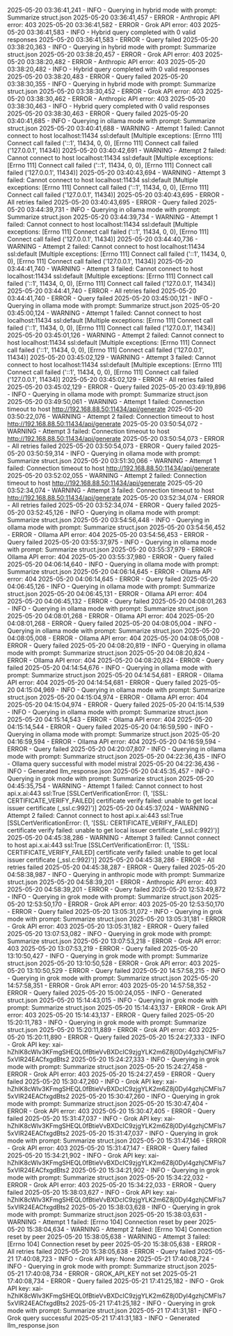 2025-05-20 03:36:41,241 - INFO - Querying in hybrid mode with prompt: Summarize struct.json
2025-05-20 03:36:41,457 - ERROR - Anthropic API error: 403
2025-05-20 03:36:41,582 - ERROR - Grok API error: 403
2025-05-20 03:36:41,583 - INFO - Hybrid query completed with 0 valid responses
2025-05-20 03:36:41,583 - ERROR - Query failed
2025-05-20 03:38:20,363 - INFO - Querying in hybrid mode with prompt: Summarize struct.json
2025-05-20 03:38:20,457 - ERROR - Grok API error: 403
2025-05-20 03:38:20,482 - ERROR - Anthropic API error: 403
2025-05-20 03:38:20,482 - INFO - Hybrid query completed with 0 valid responses
2025-05-20 03:38:20,483 - ERROR - Query failed
2025-05-20 03:38:30,355 - INFO - Querying in hybrid mode with prompt: Summarize struct.json
2025-05-20 03:38:30,452 - ERROR - Grok API error: 403
2025-05-20 03:38:30,462 - ERROR - Anthropic API error: 403
2025-05-20 03:38:30,463 - INFO - Hybrid query completed with 0 valid responses
2025-05-20 03:38:30,463 - ERROR - Query failed
2025-05-20 03:40:41,685 - INFO - Querying in ollama mode with prompt: Summarize struct.json
2025-05-20 03:40:41,688 - WARNING - Attempt 1 failed: Cannot connect to host localhost:11434 ssl:default [Multiple exceptions: [Errno 111] Connect call failed ('::1', 11434, 0, 0), [Errno 111] Connect call failed ('127.0.0.1', 11434)]
2025-05-20 03:40:42,691 - WARNING - Attempt 2 failed: Cannot connect to host localhost:11434 ssl:default [Multiple exceptions: [Errno 111] Connect call failed ('::1', 11434, 0, 0), [Errno 111] Connect call failed ('127.0.0.1', 11434)]
2025-05-20 03:40:43,694 - WARNING - Attempt 3 failed: Cannot connect to host localhost:11434 ssl:default [Multiple exceptions: [Errno 111] Connect call failed ('::1', 11434, 0, 0), [Errno 111] Connect call failed ('127.0.0.1', 11434)]
2025-05-20 03:40:43,695 - ERROR - All retries failed
2025-05-20 03:40:43,695 - ERROR - Query failed
2025-05-20 03:44:39,731 - INFO - Querying in ollama mode with prompt: Summarize struct.json
2025-05-20 03:44:39,734 - WARNING - Attempt 1 failed: Cannot connect to host localhost:11434 ssl:default [Multiple exceptions: [Errno 111] Connect call failed ('::1', 11434, 0, 0), [Errno 111] Connect call failed ('127.0.0.1', 11434)]
2025-05-20 03:44:40,736 - WARNING - Attempt 2 failed: Cannot connect to host localhost:11434 ssl:default [Multiple exceptions: [Errno 111] Connect call failed ('::1', 11434, 0, 0), [Errno 111] Connect call failed ('127.0.0.1', 11434)]
2025-05-20 03:44:41,740 - WARNING - Attempt 3 failed: Cannot connect to host localhost:11434 ssl:default [Multiple exceptions: [Errno 111] Connect call failed ('::1', 11434, 0, 0), [Errno 111] Connect call failed ('127.0.0.1', 11434)]
2025-05-20 03:44:41,740 - ERROR - All retries failed
2025-05-20 03:44:41,740 - ERROR - Query failed
2025-05-20 03:45:00,121 - INFO - Querying in ollama mode with prompt: Summarize struct.json
2025-05-20 03:45:00,124 - WARNING - Attempt 1 failed: Cannot connect to host localhost:11434 ssl:default [Multiple exceptions: [Errno 111] Connect call failed ('::1', 11434, 0, 0), [Errno 111] Connect call failed ('127.0.0.1', 11434)]
2025-05-20 03:45:01,126 - WARNING - Attempt 2 failed: Cannot connect to host localhost:11434 ssl:default [Multiple exceptions: [Errno 111] Connect call failed ('::1', 11434, 0, 0), [Errno 111] Connect call failed ('127.0.0.1', 11434)]
2025-05-20 03:45:02,129 - WARNING - Attempt 3 failed: Cannot connect to host localhost:11434 ssl:default [Multiple exceptions: [Errno 111] Connect call failed ('::1', 11434, 0, 0), [Errno 111] Connect call failed ('127.0.0.1', 11434)]
2025-05-20 03:45:02,129 - ERROR - All retries failed
2025-05-20 03:45:02,129 - ERROR - Query failed
2025-05-20 03:49:19,896 - INFO - Querying in ollama mode with prompt: Summarize struct.json
2025-05-20 03:49:50,061 - WARNING - Attempt 1 failed: Connection timeout to host http://192.168.88.50:11434/api/generate
2025-05-20 03:50:22,076 - WARNING - Attempt 2 failed: Connection timeout to host http://192.168.88.50:11434/api/generate
2025-05-20 03:50:54,072 - WARNING - Attempt 3 failed: Connection timeout to host http://192.168.88.50:11434/api/generate
2025-05-20 03:50:54,073 - ERROR - All retries failed
2025-05-20 03:50:54,073 - ERROR - Query failed
2025-05-20 03:50:59,314 - INFO - Querying in ollama mode with prompt: Summarize struct.json
2025-05-20 03:51:30,066 - WARNING - Attempt 1 failed: Connection timeout to host http://192.168.88.50:11434/api/generate
2025-05-20 03:52:02,055 - WARNING - Attempt 2 failed: Connection timeout to host http://192.168.88.50:11434/api/generate
2025-05-20 03:52:34,074 - WARNING - Attempt 3 failed: Connection timeout to host http://192.168.88.50:11434/api/generate
2025-05-20 03:52:34,074 - ERROR - All retries failed
2025-05-20 03:52:34,074 - ERROR - Query failed
2025-05-20 03:52:45,126 - INFO - Querying in ollama mode with prompt: Summarize struct.json
2025-05-20 03:54:56,448 - INFO - Querying in ollama mode with prompt: Summarize struct.json
2025-05-20 03:54:56,452 - ERROR - Ollama API error: 404
2025-05-20 03:54:56,453 - ERROR - Query failed
2025-05-20 03:55:37,975 - INFO - Querying in ollama mode with prompt: Summarize struct.json
2025-05-20 03:55:37,979 - ERROR - Ollama API error: 404
2025-05-20 03:55:37,980 - ERROR - Query failed
2025-05-20 04:06:14,640 - INFO - Querying in ollama mode with prompt: Summarize struct.json
2025-05-20 04:06:14,645 - ERROR - Ollama API error: 404
2025-05-20 04:06:14,645 - ERROR - Query failed
2025-05-20 04:06:45,126 - INFO - Querying in ollama mode with prompt: Summarize struct.json
2025-05-20 04:06:45,131 - ERROR - Ollama API error: 404
2025-05-20 04:06:45,132 - ERROR - Query failed
2025-05-20 04:08:01,263 - INFO - Querying in ollama mode with prompt: Summarize struct.json
2025-05-20 04:08:01,268 - ERROR - Ollama API error: 404
2025-05-20 04:08:01,268 - ERROR - Query failed
2025-05-20 04:08:05,004 - INFO - Querying in ollama mode with prompt: Summarize struct.json
2025-05-20 04:08:05,008 - ERROR - Ollama API error: 404
2025-05-20 04:08:05,008 - ERROR - Query failed
2025-05-20 04:08:20,819 - INFO - Querying in ollama mode with prompt: Summarize struct.json
2025-05-20 04:08:20,824 - ERROR - Ollama API error: 404
2025-05-20 04:08:20,824 - ERROR - Query failed
2025-05-20 04:14:54,676 - INFO - Querying in ollama mode with prompt: Summarize struct.json
2025-05-20 04:14:54,681 - ERROR - Ollama API error: 404
2025-05-20 04:14:54,681 - ERROR - Query failed
2025-05-20 04:15:04,969 - INFO - Querying in ollama mode with prompt: Summarize struct.json
2025-05-20 04:15:04,974 - ERROR - Ollama API error: 404
2025-05-20 04:15:04,974 - ERROR - Query failed
2025-05-20 04:15:14,539 - INFO - Querying in ollama mode with prompt: Summarize struct.json
2025-05-20 04:15:14,543 - ERROR - Ollama API error: 404
2025-05-20 04:15:14,544 - ERROR - Query failed
2025-05-20 04:16:59,590 - INFO - Querying in ollama mode with prompt: Summarize struct.json
2025-05-20 04:16:59,594 - ERROR - Ollama API error: 404
2025-05-20 04:16:59,594 - ERROR - Query failed
2025-05-20 04:20:07,807 - INFO - Querying in ollama mode with prompt: Summarize struct.json
2025-05-20 04:22:36,435 - INFO - Ollama query successful with model mistral
2025-05-20 04:22:36,436 - INFO - Generated llm_response.json
2025-05-20 04:45:35,457 - INFO - Querying in grok mode with prompt: Summarize struct.json
2025-05-20 04:45:35,754 - WARNING - Attempt 1 failed: Cannot connect to host api.x.ai:443 ssl:True [SSLCertVerificationError: (1, '[SSL: CERTIFICATE_VERIFY_FAILED] certificate verify failed: unable to get local issuer certificate (_ssl.c:992)')]
2025-05-20 04:45:37,024 - WARNING - Attempt 2 failed: Cannot connect to host api.x.ai:443 ssl:True [SSLCertVerificationError: (1, '[SSL: CERTIFICATE_VERIFY_FAILED] certificate verify failed: unable to get local issuer certificate (_ssl.c:992)')]
2025-05-20 04:45:38,286 - WARNING - Attempt 3 failed: Cannot connect to host api.x.ai:443 ssl:True [SSLCertVerificationError: (1, '[SSL: CERTIFICATE_VERIFY_FAILED] certificate verify failed: unable to get local issuer certificate (_ssl.c:992)')]
2025-05-20 04:45:38,286 - ERROR - All retries failed
2025-05-20 04:45:38,287 - ERROR - Query failed
2025-05-20 04:58:38,987 - INFO - Querying in anthropic mode with prompt: Summarize struct.json
2025-05-20 04:58:39,201 - ERROR - Anthropic API error: 403
2025-05-20 04:58:39,201 - ERROR - Query failed
2025-05-20 12:53:49,872 - INFO - Querying in grok mode with prompt: Summarize struct.json
2025-05-20 12:53:50,170 - ERROR - Grok API error: 403
2025-05-20 12:53:50,170 - ERROR - Query failed
2025-05-20 13:05:31,072 - INFO - Querying in grok mode with prompt: Summarize struct.json
2025-05-20 13:05:31,181 - ERROR - Grok API error: 403
2025-05-20 13:05:31,182 - ERROR - Query failed
2025-05-20 13:07:53,082 - INFO - Querying in grok mode with prompt: Summarize struct.json
2025-05-20 13:07:53,218 - ERROR - Grok API error: 403
2025-05-20 13:07:53,219 - ERROR - Query failed
2025-05-20 13:10:50,427 - INFO - Querying in grok mode with prompt: Summarize struct.json
2025-05-20 13:10:50,528 - ERROR - Grok API error: 403
2025-05-20 13:10:50,529 - ERROR - Query failed
2025-05-20 14:57:58,215 - INFO - Querying in grok mode with prompt: Summarize struct.json
2025-05-20 14:57:58,351 - ERROR - Grok API error: 403
2025-05-20 14:57:58,352 - ERROR - Query failed
2025-05-20 15:00:24,055 - INFO - Generated struct.json
2025-05-20 15:14:43,015 - INFO - Querying in grok mode with prompt: Summarize struct.json
2025-05-20 15:14:43,137 - ERROR - Grok API error: 403
2025-05-20 15:14:43,137 - ERROR - Query failed
2025-05-20 15:20:11,783 - INFO - Querying in grok mode with prompt: Summarize struct.json
2025-05-20 15:20:11,889 - ERROR - Grok API error: 403
2025-05-20 15:20:11,890 - ERROR - Query failed
2025-05-20 15:24:27,333 - INFO - Grok API key: xai-hZhlK8cWlv3KFmgSHEQL0fBtieVvBXDcIC9zjgYLK2m6Z8j0Dyl4gzhjCMFls75xVIR24EACfxgdBts2
2025-05-20 15:24:27,333 - INFO - Querying in grok mode with prompt: Summarize struct.json
2025-05-20 15:24:27,458 - ERROR - Grok API error: 403
2025-05-20 15:24:27,459 - ERROR - Query failed
2025-05-20 15:30:47,260 - INFO - Grok API key: xai-hZhlK8cWlv3KFmgSHEQL0fBtieVvBXDcIC9zjgYLK2m6Z8j0Dyl4gzhjCMFls75xVIR24EACfxgdBts2
2025-05-20 15:30:47,260 - INFO - Querying in grok mode with prompt: Summarize struct.json
2025-05-20 15:30:47,404 - ERROR - Grok API error: 403
2025-05-20 15:30:47,405 - ERROR - Query failed
2025-05-20 15:31:47,037 - INFO - Grok API key: xai-hZhlK8cWlv3KFmgSHEQL0fBtieVvBXDcIC9zjgYLK2m6Z8j0Dyl4gzhjCMFls75xVIR24EACfxgdBts2
2025-05-20 15:31:47,037 - INFO - Querying in grok mode with prompt: Summarize struct.json
2025-05-20 15:31:47,146 - ERROR - Grok API error: 403
2025-05-20 15:31:47,147 - ERROR - Query failed
2025-05-20 15:34:21,902 - INFO - Grok API key: xai-hZhlK8cWlv3KFmgSHEQL0fBtieVvBXDcIC9zjgYLK2m6Z8j0Dyl4gzhjCMFls75xVIR24EACfxgdBts2
2025-05-20 15:34:21,902 - INFO - Querying in grok mode with prompt: Summarize struct.json
2025-05-20 15:34:22,032 - ERROR - Grok API error: 403
2025-05-20 15:34:22,033 - ERROR - Query failed
2025-05-20 15:38:03,627 - INFO - Grok API key: xai-hZhlK8cWlv3KFmgSHEQL0fBtieVvBXDcIC9zjgYLK2m6Z8j0Dyl4gzhjCMFls75xVIR24EACfxgdBts2
2025-05-20 15:38:03,628 - INFO - Querying in grok mode with prompt: Summarize struct.json
2025-05-20 15:38:03,631 - WARNING - Attempt 1 failed: [Errno 104] Connection reset by peer
2025-05-20 15:38:04,634 - WARNING - Attempt 2 failed: [Errno 104] Connection reset by peer
2025-05-20 15:38:05,638 - WARNING - Attempt 3 failed: [Errno 104] Connection reset by peer
2025-05-20 15:38:05,638 - ERROR - All retries failed
2025-05-20 15:38:05,638 - ERROR - Query failed
2025-05-21 17:40:08,723 - INFO - Grok API key: None
2025-05-21 17:40:08,724 - INFO - Querying in grok mode with prompt: Summarize struct.json
2025-05-21 17:40:08,734 - ERROR - GROK_API_KEY not set
2025-05-21 17:40:08,734 - ERROR - Query failed
2025-05-21 17:41:25,182 - INFO - Grok API key: xai-hZhlK8cWlv3KFmgSHEQL0fBtieVvBXDcIC9zjgYLK2m6Z8j0Dyl4gzhjCMFls75xVIR24EACfxgdBts2
2025-05-21 17:41:25,182 - INFO - Querying in grok mode with prompt: Summarize struct.json
2025-05-21 17:41:31,181 - INFO - Grok query successful
2025-05-21 17:41:31,183 - INFO - Generated llm_response.json
